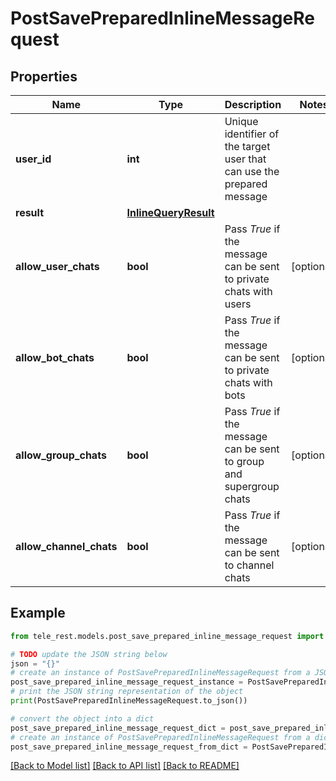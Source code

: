 # PostSavePreparedInlineMessageRequest


## Properties

Name | Type | Description | Notes
------------ | ------------- | ------------- | -------------
**user_id** | **int** | Unique identifier of the target user that can use the prepared message | 
**result** | [**InlineQueryResult**](InlineQueryResult.md) |  | 
**allow_user_chats** | **bool** | Pass *True* if the message can be sent to private chats with users | [optional] 
**allow_bot_chats** | **bool** | Pass *True* if the message can be sent to private chats with bots | [optional] 
**allow_group_chats** | **bool** | Pass *True* if the message can be sent to group and supergroup chats | [optional] 
**allow_channel_chats** | **bool** | Pass *True* if the message can be sent to channel chats | [optional] 

## Example

```python
from tele_rest.models.post_save_prepared_inline_message_request import PostSavePreparedInlineMessageRequest

# TODO update the JSON string below
json = "{}"
# create an instance of PostSavePreparedInlineMessageRequest from a JSON string
post_save_prepared_inline_message_request_instance = PostSavePreparedInlineMessageRequest.from_json(json)
# print the JSON string representation of the object
print(PostSavePreparedInlineMessageRequest.to_json())

# convert the object into a dict
post_save_prepared_inline_message_request_dict = post_save_prepared_inline_message_request_instance.to_dict()
# create an instance of PostSavePreparedInlineMessageRequest from a dict
post_save_prepared_inline_message_request_from_dict = PostSavePreparedInlineMessageRequest.from_dict(post_save_prepared_inline_message_request_dict)
```
[[Back to Model list]](../README.md#documentation-for-models) [[Back to API list]](../README.md#documentation-for-api-endpoints) [[Back to README]](../README.md)


